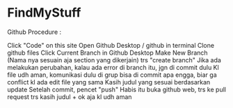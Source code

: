 # FindMyStuff
Github Procedure :

Click "Code" on this site
Open Github Desktop / github in terminal
Clone github files
Click Current Branch in Github Desktop
Make New Branch (Nama nya sesuain aja section yang dikerjain) trs "create branch"
Jika ada melakukan perubahan, kalau ada error di branch itu, jgn di commit dulu
Kl file udh aman, komunikasi dulu di grup bisa di commit apa engga, biar ga conflict kl ada edit file yang sama
Kasih judul yang sesuai berdasarkan update
Setelah commit, pencet "push"
Habis itu buka github web, trs ke pull request trs kasih judul + ok aja kl udh aman
